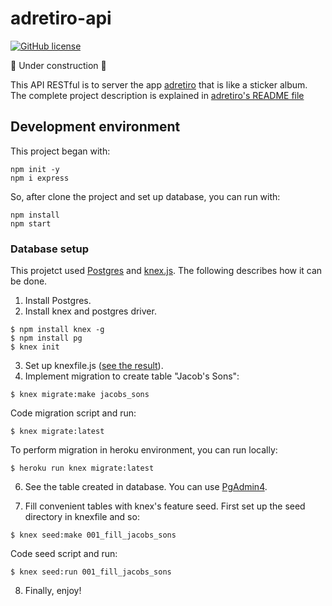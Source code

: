 # adretiro-api

[![GitHub license](https://img.shields.io/github/license/alcalcides/adretiro)](https://github.com/alcalcides/adretiro/blob/master/LICENSE)

🚧 Under construction 🚧

This API RESTful is to server the app [adretiro](https://github.com/alcalcides/adretiro) that is like a sticker album. The complete project description is explained in [adretiro's README file](https://github.com/alcalcides/adretiro/blob/master/README.md)

## Development environment

This project began with:

```shell
npm init -y
npm i express
```

So, after clone the project and set up database, you can run with:

```shell
npm install
npm start
```


### Database setup

This projetct used [Postgres](https://www.postgresql.org/) and [knex.js](https://knexjs.org/). The following describes how it can be done.

1) Install Postgres.
2) Install knex and postgres driver.

```shell
$ npm install knex -g
$ npm install pg
$ knex init
```

3) Set up knexfile.js ([see the result](https://github.com/alcalcides/adretiro-api/blob/master/knexfile.js)).
4) Implement migration to create table "Jacob's Sons":

```shell
$ knex migrate:make jacobs_sons
```

Code migration script and run:

```shell
$ knex migrate:latest
```

To perform migration in heroku environment, you can run locally:

```shell
$ heroku run knex migrate:latest
```

6) See the table created in database. You can use [PgAdmin4](https://www.pgadmin.org).

7) Fill convenient tables with knex's feature seed. First set up the seed directory in knexfile and so: 

```shell
$ knex seed:make 001_fill_jacobs_sons
```

Code seed script and run:

```shell
$ knex seed:run 001_fill_jacobs_sons
```

8) Finally, enjoy!
